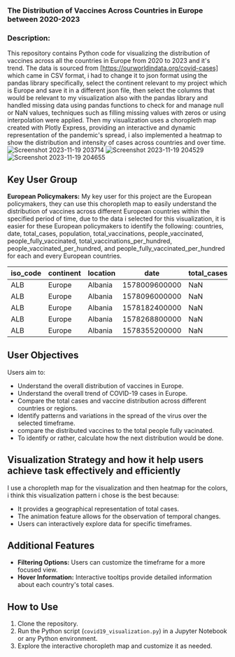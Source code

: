 ### The Distribution of Vaccines Across Countries in Europe between 2020-2023


### Description:

This repository contains Python code for visualizing the distribution of vaccines across all the countries in Europe from 2020 to 2023 and it's trend. The data is sourced from [https://ourworldindata.org/covid-cases] which came in CSV format, i had to change it to json format using the pandas library specifically, select the continent relevant to my project which is Europe and save it in a different json file, then select the columns that would be relevant to my visualization also with the pandas library and handled missing data using pandas functions to check for and manage null or NaN values, techniques such as filling missing values with zeros or using interpolation were applied. Then my visualization uses a choropleth map created with Plotly Express, providing an interactive and dynamic representation of the pandemic's spread, i also implemented a heatmap to show the distribution and intensity of cases across countries and over time.
![Screenshot 2023-11-19 203714](https://github.com/PrincepaulIzuogu/The-trend-of-COVID-19-cases-in-Europe-over-time/assets/123191250/71723f59-186c-4c2a-9139-bc5ed0f76fee)
![Screenshot 2023-11-19 204529](https://github.com/PrincepaulIzuogu/The-trend-of-COVID-19-cases-in-Europe-over-time/assets/123191250/2ff91535-d9a1-42f3-ab43-8c25c038bc15)
![Screenshot 2023-11-19 204655](https://github.com/PrincepaulIzuogu/The-trend-of-COVID-19-cases-in-Europe-over-time/assets/123191250/39cf2ea1-50de-4a83-85a9-ae8f15d9f47f)



## Key User Group


**European Policymakers:** My key user for this project are the European policymakers, they can use this choropleth map to easily understand the distribution of vaccines across different European countries within the specified period of time, due to the data i selected for this visualization, it is easier for these European policymakers to identify the following: 
    countries,
    date,
    total_cases,
    population,
    total_vaccinations,
    people_vaccinated,
    people_fully_vaccinated,
    total_vaccinations_per_hundred,
    people_vaccinated_per_hundred, and
    people_fully_vaccinated_per_hundred for each and every European countries.

| iso_code | continent | location |       date      | total_cases | population | total_vaccinations | people_vaccinated | fully_vaccinated | Total_v_per_100 | vaccinated_per_100 | fully_vaccinated_per100|
|----------|-----------|----------|-----------------|--------------|------------|---------------------|-------------------|-------------------|-----------------|--------------------|---------------------|
|   ALB    |  Europe   | Albania  | 1578009600000   |     NaN      |  2842318   |        NaN          |        NaN        |        NaN        |       NaN       |        NaN         |           NaN       |
|   ALB    |  Europe   | Albania  | 1578096000000   |     NaN      |  2842318   |        NaN          |        NaN        |        NaN        |       NaN       |        NaN         |           NaN       |
|   ALB    |  Europe   | Albania  | 1578182400000   |     NaN      |  2842318   |        NaN          |        NaN        |        NaN        |       NaN       |        NaN         |           NaN       |
|   ALB    |  Europe   | Albania  | 1578268800000   |     NaN      |  2842318   |        NaN          |        NaN        |        NaN        |       NaN       |        NaN         |           NaN       |
|   ALB    |  Europe   | Albania  | 1578355200000   |     NaN      |  2842318   |        NaN          |        NaN        |        NaN        |       NaN       |        NaN         |           NaN       |




## User Objectives

Users aim to:

- Understand the overall distribution of vaccines in Europe.
- Understand the overall trend of COVID-19 cases in Europe.
- Compare the total cases and vaccine distribution across different countries or regions.
- Identify patterns and variations in the spread of the virus over the selected timeframe.
- compare the distributed vaccines to the total people fully vacinated.
- To identify or rather, calculate how the next distribution would be done.

## Visualization Strategy and how it help users achieve task effectively and efficiently

I use a choropleth map for the visualization and then heatmap for the colors, i think this visualization pattern i chose is the best because:

- It provides a geographical representation of total cases.
- The animation feature allows for the observation of temporal changes.
- Users can interactively explore data for specific timeframes.

## Additional Features

- **Filtering Options:** Users can customize the timeframe for a more focused view.
- **Hover Information:** Interactive tooltips provide detailed information about each country's total cases.

## How to Use

1. Clone the repository.
2. Run the Python script (`covid19_visualization.py`) in a Jupyter Notebook or any Python environment.
3. Explore the interactive choropleth map and customize it as needed.
